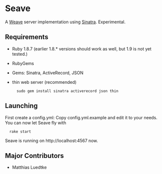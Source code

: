 Seave
=====

A [Weave](https://wiki.mozilla.org/Labs/Weave "Weave") server implementation using [Sinatra](http://www.sinatrarb.com/ "Sinatra"). Experimental.

Requirements
------------

* Ruby 1.8.7 (earlier 1.8.* versions should work as well, but 1.9 is not yet tested.)
* RubyGems
* Gems: Sinatra, ActiveRecord, JSON
* thin web server (recommended)

        sudo gem install sinatra activerecord json thin

Launching
---------
First create a config.yml: Copy config.yml.example and edit it to your needs.
You can now let Seave fly with

      rake start

Seave is running on http://localhost:4567 now.


Major Contributors
------------------
* Matthias Luedtke

